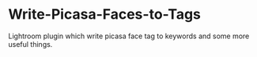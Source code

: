 Write-Picasa-Faces-to-Tags
==========================

Lightroom plugin which write picasa face tag to keywords and some more useful things.